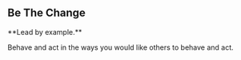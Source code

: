 ## Be The Change

<summary>
**Lead by example.**
</summary>

Behave and act in the ways you would like others to behave and act.
